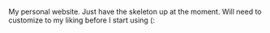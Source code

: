 My personal website. Just have the skeleton up at the moment. Will need to customize to my liking before I start using (:

